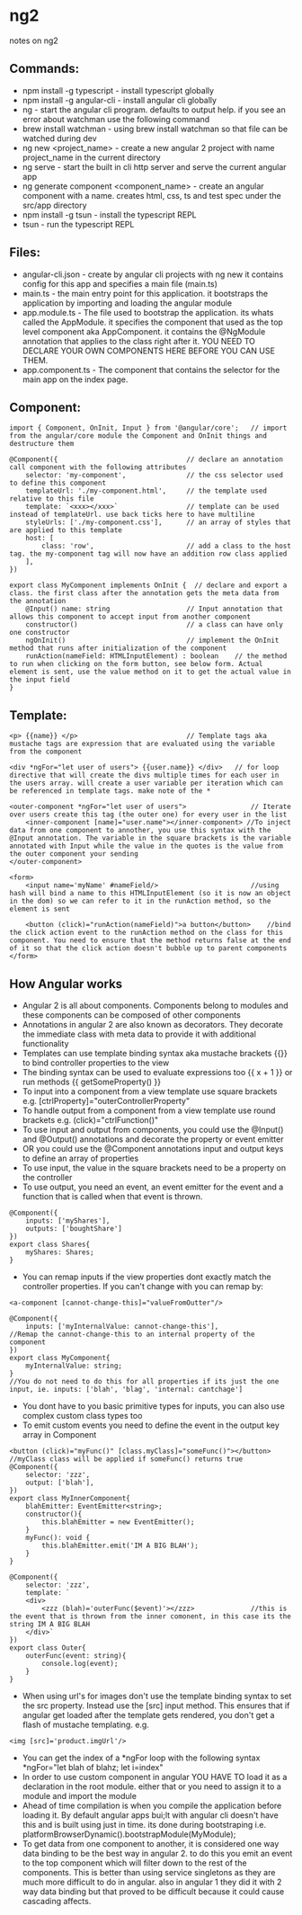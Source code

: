 # ng2
notes on ng2

## Commands:
- npm install -g typescript						- install typescript globally
- npm install -g angular-cli					- install angular cli globally
- ng 											- start the angular cli program. defaults to output help. if you see an error about watchman use the following command
- brew install watchman							- using brew install watchman so that file can be watched during dev
- ng new <project_name>							- create a new angular 2 project with name project_name in the current directory
- ng serve										- start the built in cli http server and serve the current angular app
- ng generate component <component_name>		- create an angular component with a name. creates html, css, ts and test spec under the src/app directory
- npm install -g tsun							- install the typescript REPL
- tsun											- run the typescript REPL


## Files:
- angular-cli.json 								- create by angular cli projects with ng new <name> it contains config for this app and specifies a main file (main.ts)
- main.ts 										- the main entry point for this application. it bootstraps the application by importing and loading the angular module
- app.module.ts									- The file used to bootstrap the application. its whats called the AppModule. it specifies the component that used as the top level component aka AppComponent. it contains the @NgModule annotation that applies to the class right after it. YOU NEED TO DECLARE YOUR OWN COMPONENTS HERE BEFORE YOU CAN USE THEM.
- app.component.ts 								- The component that contains the selector for the main app on the index page.




## Component:
```
import { Component, OnInit, Input } from '@angular/core';	// import from the angular/core module the Component and OnInit things and destructure them
```

```
@Component({								// declare an annotation call component with the following attributes
	selector: 'my-component',				// the css selector used to define this component
	templateUrl: './my-component.html',		// the template used relative to this file
	template: `<xxx></xxx>`					// template can be used instead of templateUrl. use back ticks here to have multiline
	styleUrls: ['./my-component.css'],		// an array of styles that are applied to this template
	host: [
		class: 'row',						// add a class to the host tag. the my-component tag will now have an addition row class applied
	],
})

export class MyComponent implements OnInit {  // declare and export a class. the first class after the annotation gets the meta data from the annotation
	@Input() name: string					// Input annotation that allows this component to accept input from another component
	constructor()							// a class can have only one constructor
	ngOnInit()								// implement the OnInit method that runs after initialization of the component
	runAction(nameField: HTMLInputElement) : boolean 	// the method to run when clicking on the form button, see below form. Actual element is sent, use the value method on it to get the actual value in the input field
}
```

## Template:
```
<p> {{name}} </p>							// Template tags aka mustache tags are expression that are evaluated using the variable from the component

<div *ngFor="let user of users"> {{user.name}} </div>	// for loop directive that will create the divs multiple times for each user in the users array. will create a user variable per iteration which can be referenced in template tags. make note of the *

<outer-component *ngFor="let user of users">				// Iterate over users create this tag (the outer one) for every user in the list
	<inner-component [name]="user.name"></inner-component> //To inject data from one component to annother, you use this syntax with the @Input annotation. The variable in the square brackets is the variable annotated with Input while the value in the quotes is the value from the outer component your sending
</outer-component>

<form>
	<input name='myName' #nameField/>						//using hash will bind a name to this HTMLInputElement (so it is now an object in the dom) so we can refer to it in the runAction method, so the element is sent

	<button (click)="runAction(nameField)">a button</button>	//bind the click action event to the runAction method on the class for this component. You need to ensure that the method returns false at the end of it so that the click action doesn't bubble up to parent components
</form>
```

## How Angular works

- Angular 2 is all about components. Components belong to modules and these components can be composed of other components
- Annotations in angular 2 are also known as decorators. They decorate the immediate class with meta data to provide it with additional functionality
- Templates can use template binding syntax aka mustache brackets {{}} to bind controller properties to the view
- The binding syntax can be used to evaluate expressions too {{ x + 1 }} or run methods {{ getSomeProperty() }}
- To input into a component from a view template use square brackets e.g. [ctrlProperty]="outerControllerProperty"
- To handle output from a component from a view template use round brackets e.g. (click)="ctrlFunction()"
- To use input and output from components, you could use the @Input() and @Output() annotations and decorate the property or event emitter
- OR you could use the @Component annotations input and output keys to define an array of properties
- To use input, the value in the square brackets need to be a property on the controller
- To use output, you need an event, an event emitter for the event and a function that is called when that event is thrown.

```
@Component({
	inputs: ['myShares'],
	outputs: ['boughtShare']
})
export class Shares{
	myShares: Shares;	
}
```

- You can remap inputs if the view properties dont exactly match the controller properties. If you can't change with you can remap by:

```
<a-component [cannot-change-this]="valueFromOutter"/>

@Component({
	inputs: ['myInternalValue: cannot-change-this'],			//Remap the cannot-change-this to an internal property of the component
})
export class MyComponent{
	myInternalValue: string;
}
//You do not need to do this for all properties if its just the one input, ie. inputs: ['blah', 'blag', 'internal: cantchage']
```

- You dont have to you basic primitive types for inputs, you can also use complex custom class types too
- To emit custom events you need to define the event in the output key array in Component

```
<button (click)="myFunc()" [class.myClass]="someFunc()"></button>	//myClass class will be applied if someFunc() returns true
@Component({
	selector: 'zzz',
	output: ['blah'],
})
export class MyInnerComponent{
	blahEmitter: EventEmitter<string>;
	constructor(){
		this.blahEmitter = new EventEmitter();
	}
	myFunc(): void {
		this.blahEmitter.emit('IM A BIG BLAH');
	}
}

@Component({
	selector: 'zzz',
	template: `
	<div>
		<zzz (blah)='outerFunc($event)'></zzz>  			//this is the event that is thrown from the inner comonent, in this case its the string IM A BIG BLAH
	</div>`
})
export class Outer{
	outerFunc(event: string){
		console.log(event);
	}
}
```

- When using url's for images don't use the template binding syntax to set the src property. Instead use the [src] input method. This ensures that if angular get loaded after the template gets rendered, you don't get a flash of mustache templating. e.g.

```
<img [src]='product.imgUrl'/>
```

- You can get the index of a *ngFor loop with the following syntax
*ngFor="let blah of blahz; let i=index"
- In order to use custom component in angular YOU HAVE TO load it as a declaration in the root module. either that or you need to assign it to a module and import the module
- Ahead of time compilation is when you compile the application before loading it. By default angular apps bui;lt with angular cli doesn't have this and is built using just in time. its done during bootstraping i.e. platformBrowserDynamic().bootstrapModule(MyModule);
- To get data from one component to another, it is considered one way data binding to be the best way in angular 2. to do this you emit an event to the top component which will filter down to the rest of the components. This is better than using service singletons as they are much more difficult to do in angular. also in angular 1 they did it with 2 way data binding but that proved to be difficult because it could cause cascading affects.




